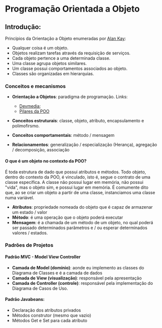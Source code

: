 # Programação Orientada a Objeto

## Introdução:

Princípios da Orientação a Objeto enumeradas por [Alan Kay](https://pt.wikipedia.org/wiki/Alan_Kay):

* Qualquer coisa é um objeto.
* Objetos realizam tarefas através da requisição de serviços.
* Cada objeto pertence a uma determinada classe.
* Uma classe agrupa objetos similares.
* Um classe possui comportamentos associados ao objeto.
* Classes são organizadas em hierarquias.

### Conceitos e mecanismos

* **Orientação a Objetos**: paradigma de programação. Links:
  * [Devmedia](https://www.devmedia.com.br/principais-conceitos-da-programacao-orientada-a-objetos/32285);
  * [Pilares da POO](https://www.devmedia.com.br/os-4-pilares-da-programacao-orientada-a-objetos/9264)

* **Conceitos estruturais**: classe, objeto, atributo, encapsulamento e polimofirsmo.

* **Conceitos comportamentais**: método / mensagem

* **Relacionamentos**: generalização / especialização (Herança), agregação / decomposição, associação

#### O que é um objeto no contexto da POO?

É toda estrutura de dado que possui atributos e métodos. Todo objeto, dentro do contexto da POO, é vinculado, isto é, segue o contrato de uma classe específica. A classe não possui lugar em memória, não possui "vida", mas o objeto sim, e possui lugar em memória. É comumente dito que, ao se criar um objeto a partir de uma classe, instanciamos uma classe numa variável.

* **Atributos**: propriedade nomeada do objeto que é capaz de armazenar um estado / valor
* **Método**: é uma operação que o objeto poderá executar
* **Mensagem**: é a chamada de um método de um objeto, no qual poderá ser passado determinados parâmetros e / ou esperar determinados valores / estados.

### Padrões de Projetos

#### Padrão MVC - Model View Controller

* **Camada de Model (domínio)**: aonde eu implemento as classes do Diagrama de Classes e é a camada de dados
* **Camada de View (visualização)**: responsável pela apresentação
* **Camada de Controller (controle)**: responsável pela implementação do Diagrama de Casos de Uso.

#### Padrão Javabeans:

* Declaração dos atributos privados
* Métodos construtor (mesmo que vazio)
* Métodos Get e Set para cada atributo
